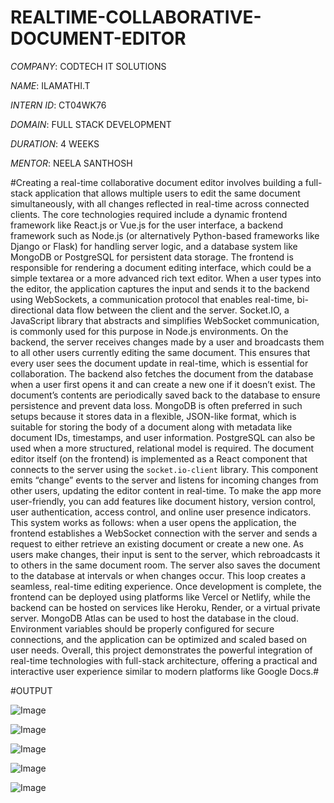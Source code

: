 # REALTIME-COLLABORATIVE-DOCUMENT-EDITOR

*COMPANY*: CODTECH IT SOLUTIONS

*NAME*: ILAMATHI.T

*INTERN ID*: CT04WK76

*DOMAIN*: FULL STACK DEVELOPMENT

*DURATION*: 4 WEEKS

*MENTOR*: NEELA SANTHOSH

#Creating a real-time collaborative document editor involves building a full-stack application that allows multiple users to edit the same document simultaneously, with all changes reflected in real-time across connected clients. The core technologies required include a dynamic frontend framework like React.js or Vue.js for the user interface, a backend framework such as Node.js (or alternatively Python-based frameworks like Django or Flask) for handling server logic, and a database system like MongoDB or PostgreSQL for persistent data storage. The frontend is responsible for rendering a document editing interface, which could be a simple textarea or a more advanced rich text editor. When a user types into the editor, the application captures the input and sends it to the backend using WebSockets, a communication protocol that enables real-time, bi-directional data flow between the client and the server. Socket.IO, a JavaScript library that abstracts and simplifies WebSocket communication, is commonly used for this purpose in Node.js environments. On the backend, the server receives changes made by a user and broadcasts them to all other users currently editing the same document. This ensures that every user sees the document update in real-time, which is essential for collaboration. The backend also fetches the document from the database when a user first opens it and can create a new one if it doesn’t exist. The document’s contents are periodically saved back to the database to ensure persistence and prevent data loss. MongoDB is often preferred in such setups because it stores data in a flexible, JSON-like format, which is suitable for storing the body of a document along with metadata like document IDs, timestamps, and user information. PostgreSQL can also be used when a more structured, relational model is required. The document editor itself (on the frontend) is implemented as a React component that connects to the server using the `socket.io-client` library. This component emits “change” events to the server and listens for incoming changes from other users, updating the editor content in real-time. To make the app more user-friendly, you can add features like document history, version control, user authentication, access control, and online user presence indicators. This system works as follows: when a user opens the application, the frontend establishes a WebSocket connection with the server and sends a request to either retrieve an existing document or create a new one. As users make changes, their input is sent to the server, which rebroadcasts it to others in the same document room. The server also saves the document to the database at intervals or when changes occur. This loop creates a seamless, real-time editing experience. Once development is complete, the frontend can be deployed using platforms like Vercel or Netlify, while the backend can be hosted on services like Heroku, Render, or a virtual private server. MongoDB Atlas can be used to host the database in the cloud. Environment variables should be properly configured for secure connections, and the application can be optimized and scaled based on user needs. Overall, this project demonstrates the powerful integration of real-time technologies with full-stack architecture, offering a practical and interactive user experience similar to modern platforms like Google Docs.#

#OUTPUT

![Image](https://github.com/user-attachments/assets/784cb13f-8442-44f6-ac42-5ca64a53be6f)

![Image](https://github.com/user-attachments/assets/1e5e3dbb-1f8d-4b71-8189-a199a474ffcd)

![Image](https://github.com/user-attachments/assets/db06611f-64cb-436a-8ecc-ac1888f8a73a)

![Image](https://github.com/user-attachments/assets/8ebbd7c5-d593-4bff-b9f7-2b6c896ef145)

![Image](https://github.com/user-attachments/assets/6328e7c3-7319-4f62-8b47-4e1aeedc86e4)


